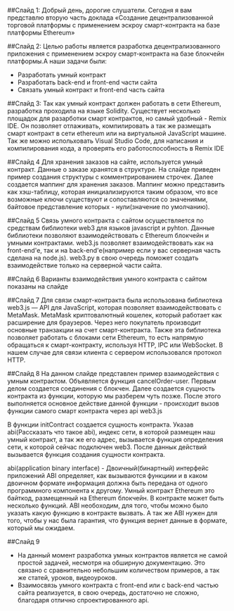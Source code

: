 ##Слайд 1:
Добрый день, дорогие слушатели. Сегодня я вам представлю вторую часть доклада «Создание децентрализованной торговой платформы с применением эскроу смарт-контракта на базе платформы Ethereum»

##Слайд 2:
Целью работы является разработка децентрализованного приложения с применением эскроу смарт-контракта на базе блокчейн платформы.А наши задачи были:
* Разработать умный контракт
* Разработать back-end и front-end части сайта 
* Связать умный контракт и front-end часть сайта

##Слайд 3:
Так как умный контракт должен работать в сети Ethereum, разработка проходила на языке Solidity. 
Существует несколько площадок для разарботки смарт контрактов, но самый удобный - Remix IDE. Он позволяет отлаживать, компилировать а так же размещать смарт контракт в сети ethereum или на виртуальной JavaScript машине. 
Так же можно испольховать Visual Studio Code, для написания и компилирования кода, а проверять его работоспособность в Remix IDE

##Слайд 4
Для хранения заказов на сайте, используется умный контракт. 
Данные о заказе хранятся в структуре. На слайде приведен пример создания структуры с комментрированием строчек. Далее создается маппинг для хранения заказов. 
Маппинг можно представить как хэш-таблицу, которая  инициализируются таким образом, что все возможные ключи существуют и сопоставляются со значениями, байтовое представление которых - нули(значение по умолчанию).

##Слайд 5
Связь умного контракта с сайтом осуществляется по средствам библиотеки web3 для языков javascript и pyhton. Данные библиотеки позволяют взаимодействовать с Ethereum блокчейн и умными контрактами. web3.js позволяет взаимодействовать как на front-end'e, так и на back-end'e(например если у вас серверная часть сделана на node.js). web3.py в свою очередь поможет создать взаимодействие только на серверной части сайта.

##Cлайд 6
Варианты взаимодействия умного контракта с сайтом показаны на слайде

##Слайд 7 
Для связи смарт-контракта была использована библиотека web3.js — API для JavaScript, которая позволяет взаимодействовать с MetaMask. MetaMask криптовалютный кошелек, который работает как расширение для браузеров. Через него покупатель производит основные транзакции на счет смарт-контракта. Также эта библиотека позволяет работать с блоками сети Ethereum, то есть напрямую обращаться к смарт-контракту, используя HTTP, IPC или WebSocket. В нашем случае для связи клиента с сервером использовался протокол HTTP.

##Слайд 8
На данном слайде представлен пример взаимодействия с умным контрактом.
Объявляется функция cancelOrder-user. Первым делом создается соединения с блокчен. Далее создается сущность контракта из функции, которую мы разберем чуть позже. После этого выполняется основное действие данной функции - происходит вызов функции самого смарт контракта через api web3.js

В функции initContract создается сущность контракта. Указав abi(Рассказать что такое abi), индекс сети, в которой размещен наш умный контракт, а так же его адрес, вызывается функция определения сети, к которой сейчас подключен web3. После даннык действий
вызывается функция создания сущности контракта. 

abi(application binary interface) - Двоичный(бинартный) интерфейс приложений ABI определяет, как вызываются функциии и в каком двоичном формате информация должна быть передана от одного программного компонента к другому.
Умный контракт Ethereum это байткод, размещенный на Ethereum блокчейн. В контракте может быть несколько функций. ABI  необоходим, для того, чтобы можно было указать какую функцию в контракте  вызвать. А так же ABI нужен для того, чтобы у нас была гарантия, что функция вернет данные в формате, который мы ожидаем.

##Слайд 9 
* На данный момент разработка умных контрактов является не самой простой задачей, несмотря на обширную документацию. Это связано с сравнительно небольшим количеством примеров, а так же статей, уроков, видеоуроков.
* Взаимосвязь умного контракта с front-end или с back-end частью сайта реализуется, в свою очередь, достаточно не сложно, благодаря отлично спроектированного api.



